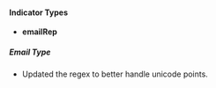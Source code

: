 
#### Indicator Types
- **emailRep**

##### Email Type
- Updated the regex to better handle unicode points.